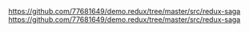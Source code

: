 https://github.com/77681649/demo.redux/tree/master/src/redux-saga
https://github.com/77681649/demo.redux/tree/master/src/redux-saga
